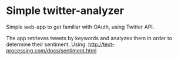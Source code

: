 # Simple twitter-analyzer

Simple web-app to get familiar with OAuth, using Twitter API.

The app retrieves tweets by keywords and analyzes them in order to determine their sentiment.
Using: http://text-processing.com/docs/sentiment.html
